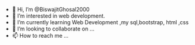 - 👋 Hi, I’m @BiswajitGhosal2000
- 👀 I’m interested in web development.
- 🌱 I’m currently learning Web Development ,my sql,bootstrap, html ,css
- 💞️ I’m looking to collaborate on ...
- 📫 How to reach me ...

<!---
BiswajitGhosal2000/BiswajitGhosal2000 is a ✨ special ✨ repository because its `README.md` (this file) appears on your GitHub profile.
You can click the Preview link to take a look at your changes.
--->
